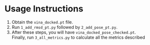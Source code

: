 # Usage Instructions

1. Obtain the `vina_docked.pt` file.
2. Run `1_add_rmsd_pt.py` followed by `2_add_pose_pt.py`.
3. After these steps, you will have `vina_docked_pose_checked.pt`.  
   Finally, run `3_all_metrics.py` to calculate all the metrics described